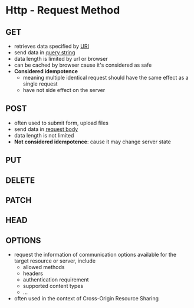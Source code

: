 # Http - Request Method

## GET

- retrieves data specified by [URI](computer-network-uri.md)
- send data in [query string](computer-network-url.md#query-string)
- data length is limited by url or browser
- can be cached by browser cause it's considered as safe
- **Considered idempotence**
  - meaning multiple identical request should have the same effect as a single request
  - have not side effect on the server

## POST

- often used to submit form, upload files
- send data in [request body](http-request-message.md#request-body)
- data length is not limited
- **Not considered idempotence**: cause it may change server state

## PUT

## DELETE

## PATCH

## HEAD

## OPTIONS

- request the information of communication options available for the target resource or server, include
  - allowed methods
  - headers
  - authentication requirement
  - supported content types
  - ...
- often used in the context of Cross-Origin Resource Sharing


